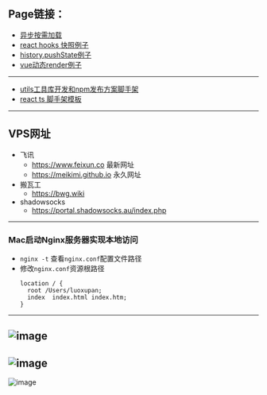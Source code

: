 
## Page链接：
- [异步按需加载](https://luoxupan.github.io/wiki/pages/page02/index.html)
- [react hooks 快照例子](https://luoxupan.github.io/wiki/pages/page05/index.html)
- [history.pushState例子](https://luoxupan.github.io/wiki/pages/page06/index.html)
- [vue动态render例子](https://luoxupan.github.io/wiki/pages/vue-render/index.html)

---

- [utils工具库开发和npm发布方案脚手架](https://github.com/luoxupan/wiki/tree/master/scaffolding/utils)
- [react ts 脚手架模板](https://github.com/luoxupan/wiki/tree/master/scaffolding/ts-template)

---

## VPS网址
- 飞讯
  - https://www.feixun.co 最新网址
  - https://meikimi.github.io  永久网址
- 搬瓦工
  - https://bwg.wiki
- shadowsocks
  - https://portal.shadowsocks.au/index.php

---

### Mac启动Nginx服务器实现本地访问
- `nginx -t` 查看`nginx.conf`配置文件路径
- 修改`nginx.conf`资源根路径
  ```
  location / {
    root /Users/luoxupan;
    index  index.html index.htm;
  }
  ```

---

![image](https://luoxupan.github.io/wiki/image/HTML_CSS_01.jpeg)
---
![image](https://luoxupan.github.io/wiki/image/Javascript_01.jpeg)
---
![image](https://luoxupan.github.io/wiki/image/algorithms_01.jpeg)

